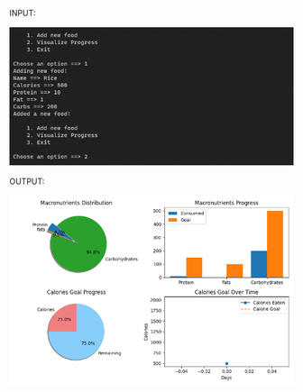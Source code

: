 INPUT:\
\
![Input](https://github.com/hardiksethi20/Calorie-Tracker-using-Python/blob/60efb6f2e886cf25d3e6b76fa9011fae4510a670/Screenshot%202024-08-23%20011013.png)
\
\
OUTPUT:\
\
![Output](https://github.com/hardiksethi20/Calorie-Tracker-using-Python/blob/60efb6f2e886cf25d3e6b76fa9011fae4510a670/Figure_1.png)
